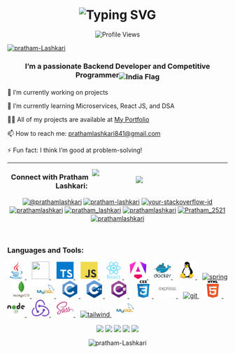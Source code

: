 <h1 align='center'>
  <img src="https://readme-typing-svg.demolab.com?font=Fira+Code&weight=600&size=22&pause=2000&color=FFFFFF&random=false&width=535&lines=%E2%9C%A8+Hey%2C+I'm+Pratham+Lashkari!+%F0%9F%8C%9F" alt="Typing SVG" />
</h1>



<div align='center'>
  <img src="https://komarev.com/ghpvc/?username=pratham-Lashkari&style=flat-square&color=blue" alt="Profile Views" />
</div>


<p align="left"> <a href="https://github.com/ryo-ma/github-profile-trophy"><img src="https://github-profile-trophy.vercel.app/?username=pratham-Lashkari" alt="pratham-Lashkari" /></a> </p>

<h3 align='center'>
 I’m a passionate Backend Developer and Competitive Programmer<img style="vertical-align: sub" src="https://static.vecteezy.com/system/resources/previews/011/571/519/original/circle-flag-of-india-free-png.png" alt="India Flag" width="25" />
</h3>


🔭 I’m currently working on projects

🌱 I’m currently learning Microservices, React JS, and DSA

👨‍💻 All of my projects are available at [My Portfolio](https://pratham-lashkari.netlify.app/)  <!-- Replace with your actual portfolio link -->

📫 How to reach me: prathamlashkari841@gmail.com <!-- Replace with your email -->

⚡ Fun fact: I think I’m good at problem-solving!

<!--### Blogs posts-->
<!-- BLOG-POST-LIST:START -->
<!-- BLOG-POST-LIST:END -->

---
<a href="https://leetcode.com/u/Pratham_2521/" target="_blank">
 <img align="right" src='https://leetcard.jacoblin.cool/Pratham_2521?hide=ranking&border=0&radius=21' width='310"'>
</a>
<a href="https://www.geeksforgeeks.org/user/prathamlashkari/?utm_source=geeksforgeeks&utm_medium=colleges&utm_campaign=users" target="_blank">
 <img align="right" src='https://geeks-for-geeks-stats-api-napiyo.vercel.app/?userName=prathamlashkari' width='210"'>
</a>


<h3 align="center">Connect with Pratham Lashkari:</h3>
<p align="center">
<a href="https://dev.to/@prathamlashkari" target="blank"><img align="center" src="https://raw.githubusercontent.com/rahuldkjain/github-profile-readme-generator/master/src/images/icons/Social/devto.svg" alt="@prathamlashkari" height="30" width="40" /></a>
<a href="https://linkedin.com/in/pratham-lashkari" target="blank"><img align="center" src="https://raw.githubusercontent.com/rahuldkjain/github-profile-readme-generator/master/src/images/icons/Social/linked-in-alt.svg" alt="pratham-lashkari" height="30" width="40" /></a>
<a href="https://stackoverflow.com/users/your-stackoverflow-id" target="blank"><img align="center" src="https://raw.githubusercontent.com/rahuldkjain/github-profile-readme-generator/master/src/images/icons/Social/stack-overflow.svg" alt="your-stackoverflow-id" height="30" width="40" /></a>
<a href="https://fb.com/prathamlashkari" target="blank"><img align="center" src="https://raw.githubusercontent.com/rahuldkjain/github-profile-readme-generator/master/src/images/icons/Social/facebook.svg" alt="prathamlashkari" height="30" width="40" /></a>
<a href="https://instagram.com/prathamlashkari" target="blank"><img align="center" src="https://raw.githubusercontent.com/rahuldkjain/github-profile-readme-generator/master/src/images/icons/Social/instagram.svg" alt="pratham_lashkari" height="30" width="40" /></a>
<a href="https://www.hackerrank.com/prathamlashkari" target="blank"><img align="center" src="https://raw.githubusercontent.com/rahuldkjain/github-profile-readme-generator/master/src/images/icons/Social/hackerrank.svg" alt="prathamlashkari" height="30" width="40" /></a>
<a href="https://leetcode.com/u/Pratham_2521/" target="blank"><img align="center" src="https://raw.githubusercontent.com/rahuldkjain/github-profile-readme-generator/master/src/images/icons/Social/leet-code.svg" alt="Pratham_2521" height="30" width="40" /></a>
<a href="https://auth.geeksforgeeks.org/user/prathamlashkari/?utm_source=geeksforgeeks&utm_medium=my_profile&utm_campaign=auth_user" target="blank"><img align="center" src="https://raw.githubusercontent.com/rahuldkjain/github-profile-readme-generator/master/src/images/icons/Social/geeks-for-geeks.svg" alt="prathamlashkari" height="30" width="40" /></a>
</p>
<br>

<h3 align="left">Languages and Tools:</h3>

<p align="left">
    <a href="https://www.java.com" target="_blank" rel="noreferrer"> 
    <img src="https://raw.githubusercontent.com/devicons/devicon/master/icons/java/java-original.svg" alt="java" width="40" height="40"/> 
  </a>
  &nbsp;&nbsp;
  <a href="https://spring.io/projects/spring-boot" target="_blank" rel="noreferrer"> 
  <img src="https://repository-images.githubusercontent.com/149085612/76e31b00-782c-11e9-8fdc-eec6e93d055b" width="40" height="40"/> 
</a>
    &nbsp;&nbsp;
  <a href="https://www.typescriptlang.org/" target="_blank" rel="noreferrer"> 
    <img src="https://raw.githubusercontent.com/devicons/devicon/master/icons/typescript/typescript-original.svg" alt="typescript" width="40" height="40"/> 
  </a>
  &nbsp;&nbsp;
  <a href="https://developer.mozilla.org/en-US/docs/Web/JavaScript" target="_blank" rel="noreferrer"> 
    <img src="https://raw.githubusercontent.com/devicons/devicon/master/icons/javascript/javascript-original.svg" alt="javascript" width="40" height="40"/> 
  </a>
  &nbsp;&nbsp;
  <a href="https://reactjs.org/" target="_blank" rel="noreferrer"> 
    <img src="https://raw.githubusercontent.com/devicons/devicon/master/icons/react/react-original-wordmark.svg" alt="react" width="40" height="40"/> 
  </a>
  &nbsp;&nbsp;
  <a href="https://angular.io/" target="_blank" rel="noreferrer"> 
    <img src="https://raw.githubusercontent.com/devicons/devicon/master/icons/angular/angular-original.svg" alt="angular" width="40" height="40"/> 
  </a>
  &nbsp;&nbsp;
  <a href="https://www.docker.com/" target="_blank" rel="noreferrer"> 
    <img src="https://raw.githubusercontent.com/devicons/devicon/master/icons/docker/docker-original-wordmark.svg" alt="docker" width="40" height="40"/> 
  </a>
  &nbsp;&nbsp;
  <a href="https://www.linux.org/" target="_blank" rel="noreferrer"> 
    <img src="https://raw.githubusercontent.com/devicons/devicon/master/icons/linux/linux-original.svg" alt="linux" width="40" height="40"/> 
  </a>
  &nbsp;&nbsp;

  <a href="https://spring.io/" target="_blank" rel="noreferrer"> 
    <img src="https://www.vectorlogo.zone/logos/springio/springio-icon.svg" alt="spring" width="40" height="40"/> 
  </a>
  &nbsp;&nbsp;
  <a href="https://www.mongodb.com/" target="_blank" rel="noreferrer"> 
    <img src="https://raw.githubusercontent.com/devicons/devicon/master/icons/mongodb/mongodb-original-wordmark.svg" alt="mongodb" width="40" height="40"/> 
  </a>
  &nbsp;&nbsp;
  <a href="https://www.mysql.com/" target="_blank" rel="noreferrer"> 
    <img src="https://raw.githubusercontent.com/devicons/devicon/master/icons/mysql/mysql-original-wordmark.svg" alt="mysql" width="40" height="40"/> 
  </a>
  &nbsp;&nbsp;
  <a href="https://www.cprogramming.com/" target="_blank" rel="noreferrer"> 
    <img src="https://raw.githubusercontent.com/devicons/devicon/master/icons/c/c-original.svg" alt="c" width="40" height="40"/> 
  </a>
  &nbsp;&nbsp;
  <a href="https://www.w3schools.com/cpp/" target="_blank" rel="noreferrer"> 
    <img src="https://raw.githubusercontent.com/devicons/devicon/master/icons/cplusplus/cplusplus-original.svg" alt="cplusplus" width="40" height="40"/> 
  </a>
  &nbsp;&nbsp;
  <a href="https://www.w3schools.com/cs/" target="_blank" rel="noreferrer"> 
    <img src="https://raw.githubusercontent.com/devicons/devicon/master/icons/csharp/csharp-original.svg" alt="csharp" width="40" height="40"/> 
  </a>
  &nbsp;&nbsp;
  <a href="https://www.w3schools.com/css/" target="_blank" rel="noreferrer"> 
    <img src="https://raw.githubusercontent.com/devicons/devicon/master/icons/css3/css3-original-wordmark.svg" alt="css3" width="40" height="40"/> 
  </a>
  &nbsp;&nbsp;
  <a href="https://expressjs.com" target="_blank" rel="noreferrer"> 
    <img src="https://raw.githubusercontent.com/devicons/devicon/master/icons/express/express-original-wordmark.svg" alt="express" width="40" height="40"/> 
  </a>
  &nbsp;&nbsp;
  <a href="https://git-scm.com/" target="_blank" rel="noreferrer"> 
    <img src="https://www.vectorlogo.zone/logos/git-scm/git-scm-icon.svg" alt="git" width="40" height="40"/> 
  </a>
  &nbsp;&nbsp;
  <a href="https://www.w3.org/html/" target="_blank" rel="noreferrer"> 
    <img src="https://raw.githubusercontent.com/devicons/devicon/master/icons/html5/html5-original-wordmark.svg" alt="html5" width="40" height="40"/> 
  </a>
  &nbsp;&nbsp;
  <a href="https://nodejs.org" target="_blank" rel="noreferrer"> 
    <img src="https://raw.githubusercontent.com/devicons/devicon/master/icons/nodejs/nodejs-original-wordmark.svg" alt="nodejs" width="40" height="40"/> 
  </a>
  &nbsp;&nbsp;
  <a href="https://redux.js.org" target="_blank" rel="noreferrer"> 
    <img src="https://raw.githubusercontent.com/devicons/devicon/master/icons/redux/redux-original.svg" alt="redux" width="40" height="40"/> 
  </a>
  &nbsp;&nbsp;
  <a href="https://sass-lang.com" target="_blank" rel="noreferrer"> 
    <img src="https://raw.githubusercontent.com/devicons/devicon/master/icons/sass/sass-original.svg" alt="sass" width="40" height="40"/> 
  </a>
  &nbsp;&nbsp;
  <a href="https://tailwindcss.com/" target="_blank" rel="noreferrer"> 
    <img src="https://www.vectorlogo.zone/logos/tailwindcss/tailwindcss-icon.svg" alt="tailwind" width="40" height="40"/> 
  </a>
  &nbsp;&nbsp;
  <a href="https://www.mysql.com/" target="_blank" rel="noreferrer"> 
    <img src="https://raw.githubusercontent.com/devicons/devicon/master/icons/mysql/mysql-original-wordmark.svg" alt="mysql" width="40" height="40"/> 
  </a>
</p>






<div align="center">
  <!-- Stats Card -->
  <img align="center" src="http://github-profile-summary-cards.vercel.app/api/cards/stats?username=pratham-Lashkari&theme=2077" height="180em" />
  
  <!-- Most Commit Language Card -->
  <img align="center" src="http://github-profile-summary-cards.vercel.app/api/cards/most-commit-language?username=pratham-Lashkari&theme=2077" height="180em" />
  
  <!-- Repos Per Language Card -->
  <img align="center" src="http://github-profile-summary-cards.vercel.app/api/cards/repos-per-language?username=pratham-Lashkari&theme=2077" height="180em" />
  
  <!-- Productive Time Card -->
  <img align="center" src="http://github-profile-summary-cards.vercel.app/api/cards/productive-time?username=pratham-Lashkari&theme=2077" height="180em" />
  
  <!-- Profile Details Card -->
  <img align="center" src="http://github-profile-summary-cards.vercel.app/api/cards/profile-details?username=pratham-Lashkari&theme=2077" height="180em" />
</div>

<!-- Streak Stats -->
<p align="center">
  <img align="center" src="https://github-readme-streak-stats.herokuapp.com/?user=pratham-Lashkari&" alt="pratham-Lashkari" />
</p>
